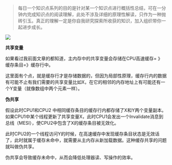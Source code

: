  
>每日一个知识点系列的目的是针对某一个知识点进行概括性总结，可在一分钟内完成知识点的阅读理解，此处不涉及详细的原理性解读，只作为一种抛砖引玉。真正的理解一定是你自我研究探索所收获的知识，加入组织带你一起进步成长。

[![](http://www.jiagoujishu.com/wp-content/uploads/2020/10/wp_editor_md_fc5e080fe82c4ff52896b0bd6e1af5ae.jpg)](http://www.jiagoujishu.com/wp-content/uploads/2020/10/wp_editor_md_fc5e080fe82c4ff52896b0bd6e1af5ae.jpg)

**共享变量**

如果看过我前面文章的都知道，主内存中的共享变量会存储在CPU高速缓存= 》缓存条目=》缓存行中。

这里面有个点，就是缓存行才是存储数据的，但因为局部性原理，缓存行内的数据有可能不止有我们需要的共享变量比如X，在它的相邻的内存地址上有可能还有一个Y变量（就像数组中两个元素一样）。



**伪共享**

假设此时CPU1和CPU2 中相同缓存条目的缓存行内都存储了X和Y两个变量副本。如果CPU1中某个线程更新了共享变量X，此时CPU1会发出一个Invalidate消息到总线（MESI），使CPU2中包含了X的缓存条目被无效化。

此时CPU2的一个线程访问Y的时候，在高速缓存中发现缓存条目状态是无效话了，此时就属于缓存未命中，就需要从主内存从新加载数据。这种缓存共享的问题就叫做伪共享。



伪共享会导致缓存未命中，从而会降低处理器读、写操作的效率。
